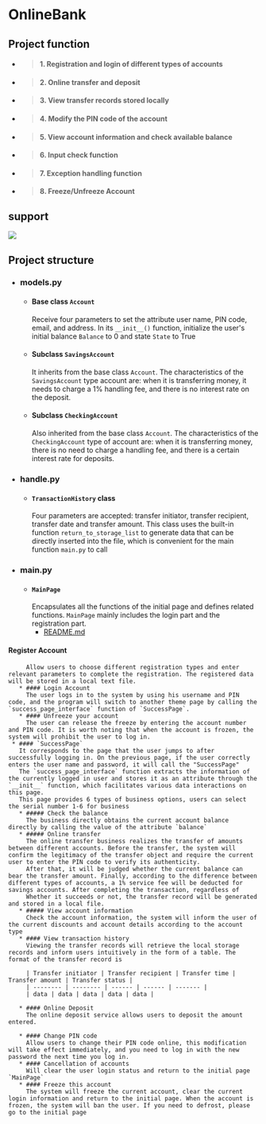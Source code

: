 # OnlineBank


## Project function
   * > #### 1. Registration and login of different types of accounts
   * > #### 2. Online transfer and deposit
   * > #### 3. View transfer records stored locally
   * > #### 4. Modify the PIN code of the account
   * > #### 5. View account information and check available balance
   * > #### 6. Input check function
   * > #### 7. Exception handling function
   * > #### 8. Freeze/Unfreeze Account
     
## support
<img src = "https://warehouse-camo.ingress.cmh1.psfhosted.org/047074c34350165c9a6a57b844a2390d638c173d/68747470733a2f2f6769746875622e636f6d2f6a696e612d61692f6a696e612f626c6f622f6d61737465722f2e6769746875622f6261646765732f707974686f6e2d62616467652e7376673f7261773d74727565">

## Project structure
   * ### models.py
     * #### Base class `Account`
       Receive four parameters to set the attribute user name, PIN code, email, and address. In its `__init__()` function, initialize the user's initial balance `Balance` to 0 and state `State` to True
     * #### Subclass `SavingsAccount`
       It inherits from the base class `Account`. The characteristics of the `SavingsAccount` type account are: when it is transferring money, it needs to charge a 1% handling fee, and there is no interest rate on the deposit.
     * #### Subclass `CheckingAccount`
       Also inherited from the base class `Account`. The characteristics of the `CheckingAccount` type of account are: when it is transferring money, there is no need to charge a handling fee, and there is a certain interest rate for deposits.
   * ### handle.py
     * #### `TransactionHistory` class
       Four parameters are accepted: transfer initiator, transfer recipient, transfer date and transfer amount. This class uses the built-in function `return_to_storage_list` to generate data that can be directly inserted into the file, which is convenient for the main function `main.py` to call
   * ### main.py
     * #### `MainPage`
       Encapsulates all the functions of the initial page and defines related functions. `MainPage` mainly includes the login part and the registration part.
       * [README.md](https://github.com/xuexikuaile2/SDPA-qi/files/7833231/README.md)
#### Register Account
         Allow users to choose different registration types and enter relevant parameters to complete the registration. The registered data will be stored in a local text file.
       * #### Login Account
         The user logs in to the system by using his username and PIN code, and the program will switch to another theme page by calling the `success_page_interface` function of `SuccessPage`.
       * #### Unfreeze your account
         The user can release the freeze by entering the account number and PIN code. It is worth noting that when the account is frozen, the system will prohibit the user to log in.
     * #### `SuccessPage`
       It corresponds to the page that the user jumps to after successfully logging in. On the previous page, if the user correctly enters the user name and password, it will call the "SuccessPage"
       The `success_page_interface` function extracts the information of the currently logged in user and stores it as an attribute through the `__init__` function, which facilitates various data interactions on this page.
       This page provides 6 types of business options, users can select the serial number 1-6 for business
       * ##### Check the balance
         The business directly obtains the current account balance directly by calling the value of the attribute `balance`
       * ##### Online transfer
         The online transfer business realizes the transfer of amounts between different accounts. Before the transfer, the system will confirm the legitimacy of the transfer object and require the current user to enter the PIN code to verify its authenticity.
         After that, it will be judged whether the current balance can bear the transfer amount. Finally, according to the difference between different types of accounts, a 1% service fee will be deducted for savings accounts. After completing the transaction, regardless of
         Whether it succeeds or not, the transfer record will be generated and stored in a local file.
       * ##### View account information
         Check the account information, the system will inform the user of the current discounts and account details according to the account type
       * #### View transaction history
         Viewing the transfer records will retrieve the local storage records and inform users intuitively in the form of a table. The format of the transfer record is
         
         | Transfer initiator | Transfer recipient | Transfer time | Transfer amount | Transfer status |
         | -------- | -------- | ------ | ------ | ------- |
         | data | data | data | data | data |
       
       * #### Online Deposit
         The online deposit service allows users to deposit the amount entered.
       
       * #### Change PIN code
         Allow users to change their PIN code online, this modification will take effect immediately, and you need to log in with the new password the next time you log in.
       * #### Cancellation of accounts
         Will clear the user login status and return to the initial page `MainPage`
       * #### Freeze this account
         The system will freeze the current account, clear the current login information and return to the initial page. When the account is frozen, the system will ban the user. If you need to defrost, please go to the initial page
